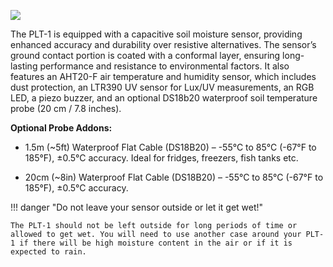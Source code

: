 ![](../../assets/plt-1-usa-esp.png)

The PLT-1 is equipped with a capacitive soil moisture sensor, providing enhanced accuracy and durability over resistive alternatives. The sensor’s ground contact portion is coated with a conformal layer, ensuring long-lasting performance and resistance to environmental factors. It also features an AHT20-F air temperature and humidity sensor, which includes dust protection, an LTR390 UV sensor for Lux/UV measurements, an RGB LED, a piezo buzzer, and an optional DS18b20 waterproof soil temperature probe (20 cm / 7.8 inches).

**Optional Probe Addons:**

* 1\.5m (~5ft) Waterproof Flat Cable (DS18B20) – -55°C to 85°C (-67°F to 185°F), ±0.5°C accuracy. Ideal for fridges, freezers, fish tanks etc.

* 20cm (~8in) Waterproof Flat Cable (DS18B20) – -55°C to 85°C (-67°F to 185°F), ±0.5°C accuracy.

!!! danger "Do not leave your sensor outside or let it get wet!"

    The PLT-1 should not be left outside for long periods of time or allowed to get wet. You will need to use another case around your PLT-1 if there will be high moisture content in the air or if it is expected to rain.
